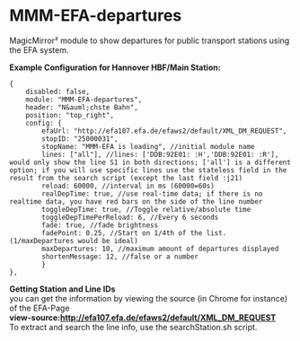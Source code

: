 # MMM-EFA-departures
MagicMirror² module to show departures for public transport stations using the EFA system.

**Example Configuration for Hannover HBF/Main Station:**
```
{
	disabled: false,
	module: "MMM-EFA-departures",
	header: "N&auml;chste Bahn",
	position: "top_right",
	config: {
		efaUrl: "http://efa107.efa.de/efaws2/default/XML_DM_REQUEST",
		stopID: "25000031",
		stopName: "MMM-EFA is loading", //initial module name
		lines: ["all"], //lines: ['DDB:92E01: :H','DDB:92E01: :R'], would only show the line S1 in both directions; ['all'] is a different option; if you will use specific lines use the stateless field in the result from the search script (except the last field :j21)
		reload: 60000, //interval in ms (60000=60s)
		realDepTime: true, //use real-time data; if there is no realtime data, you have red bars on the side of the line number
		toggleDepTime: true, //Toggle relative/absolute time
		toggleDepTimePerReload: 6, //Every 6 seconds
		fade: true, //fade brightness
		fadePoint: 0.25, //Start on 1/4th of the list. (1/maxDepartures would be ideal)
		maxDepartures: 10, //maximum amount of departures displayed
		shortenMessage: 12, //false or a number
 		}
},

```



**Getting Station and Line IDs**  
you can get the information by viewing the source (in Chrome for instance) of the EFA-Page  
**view-source:http://efa107.efa.de/efaws2/default/XML_DM_REQUEST**  
To extract and search the line info, use the searchStation.sh script. 
